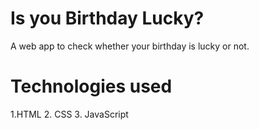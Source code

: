 # Is you Birthday Lucky?

A web app to check whether your birthday is lucky or not.

# Technologies used

1.HTML
2. CSS
3. JavaScript